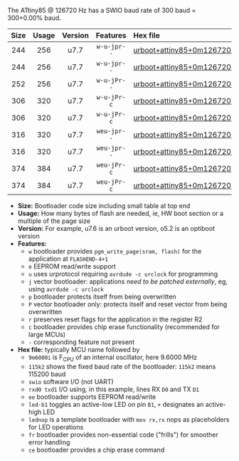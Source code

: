 The ATtiny85 @ 126720 Hz has a SWIO baud rate of 300 baud = 300+0.00% baud.

|Size|Usage|Version|Features|Hex file|
|:-:|:-:|:-:|:-:|:--|
|244|256|u7.7|`w-u-jpr--`|[urboot+attiny85+0m126720i++++0k3_swio_rxb4_txb3_led+b1.hex](https://raw.githubusercontent.com/stefanrueger/urboot.hex/main/mcus/attiny85/internal_oscillator/fint+0m126720_Hz/br++++0k3_bps/urboot+attiny85+0m126720i++++0k3_swio_rxb4_txb3_led+b1.hex)|
|244|256|u7.7|`w-u-jpr--`|[urboot+attiny85+0m126720i++++0k3_swio_rxb4_txb3_lednop.hex](https://raw.githubusercontent.com/stefanrueger/urboot.hex/main/mcus/attiny85/internal_oscillator/fint+0m126720_Hz/br++++0k3_bps/urboot+attiny85+0m126720i++++0k3_swio_rxb4_txb3_lednop.hex)|
|252|256|u7.7|`w-u-jPr--`|[urboot+attiny85+0m126720i++++0k3_swio_rxb4_txb3.hex](https://raw.githubusercontent.com/stefanrueger/urboot.hex/main/mcus/attiny85/internal_oscillator/fint+0m126720_Hz/br++++0k3_bps/urboot+attiny85+0m126720i++++0k3_swio_rxb4_txb3.hex)|
|306|320|u7.7|`w-u-jPr-c`|[urboot+attiny85+0m126720i++++0k3_swio_rxb4_txb3_led+b1_fr_ce.hex](https://raw.githubusercontent.com/stefanrueger/urboot.hex/main/mcus/attiny85/internal_oscillator/fint+0m126720_Hz/br++++0k3_bps/urboot+attiny85+0m126720i++++0k3_swio_rxb4_txb3_led+b1_fr_ce.hex)|
|306|320|u7.7|`w-u-jPr-c`|[urboot+attiny85+0m126720i++++0k3_swio_rxb4_txb3_lednop_fr_ce.hex](https://raw.githubusercontent.com/stefanrueger/urboot.hex/main/mcus/attiny85/internal_oscillator/fint+0m126720_Hz/br++++0k3_bps/urboot+attiny85+0m126720i++++0k3_swio_rxb4_txb3_lednop_fr_ce.hex)|
|316|320|u7.7|`weu-jpr--`|[urboot+attiny85+0m126720i++++0k3_swio_rxb4_txb3_ee_led+b1.hex](https://raw.githubusercontent.com/stefanrueger/urboot.hex/main/mcus/attiny85/internal_oscillator/fint+0m126720_Hz/br++++0k3_bps/urboot+attiny85+0m126720i++++0k3_swio_rxb4_txb3_ee_led+b1.hex)|
|316|320|u7.7|`weu-jpr--`|[urboot+attiny85+0m126720i++++0k3_swio_rxb4_txb3_ee_lednop.hex](https://raw.githubusercontent.com/stefanrueger/urboot.hex/main/mcus/attiny85/internal_oscillator/fint+0m126720_Hz/br++++0k3_bps/urboot+attiny85+0m126720i++++0k3_swio_rxb4_txb3_ee_lednop.hex)|
|374|384|u7.7|`weu-jPr-c`|[urboot+attiny85+0m126720i++++0k3_swio_rxb4_txb3_ee_led+b1_fr_ce.hex](https://raw.githubusercontent.com/stefanrueger/urboot.hex/main/mcus/attiny85/internal_oscillator/fint+0m126720_Hz/br++++0k3_bps/urboot+attiny85+0m126720i++++0k3_swio_rxb4_txb3_ee_led+b1_fr_ce.hex)|
|374|384|u7.7|`weu-jPr-c`|[urboot+attiny85+0m126720i++++0k3_swio_rxb4_txb3_ee_lednop_fr_ce.hex](https://raw.githubusercontent.com/stefanrueger/urboot.hex/main/mcus/attiny85/internal_oscillator/fint+0m126720_Hz/br++++0k3_bps/urboot+attiny85+0m126720i++++0k3_swio_rxb4_txb3_ee_lednop_fr_ce.hex)|

- **Size:** Bootloader code size including small table at top end
- **Usage:** How many bytes of flash are needed, ie, HW boot section or a multiple of the page size
- **Version:** For example, u7.6 is an urboot version, o5.2 is an optiboot version
- **Features:**
  + `w` bootloader provides `pgm_write_page(sram, flash)` for the application at `FLASHEND-4+1`
  + `e` EEPROM read/write support
  + `u` uses urprotocol requiring `avrdude -c urclock` for programming
  + `j` vector bootloader: applications *need to be patched externally*, eg, using `avrdude -c urclock`
  + `p` bootloader protects itself from being overwritten
  + `P` vector bootloader only: protects itself and reset vector from being overwritten
  + `r` preserves reset flags for the application in the register R2
  + `c` bootloader provides chip erase functionality (recommended for large MCUs)
  + `-` corresponding feature not present
- **Hex file:** typically MCU name followed by
  + `9m6000i` is F<sub>CPU</sub> of an internal oscillator, here 9.6000 MHz
  + `115k2` shows the fixed baud rate of the bootloader: `115k2` means 115200 baud
  + `swio` software I/O (not UART)
  + `rxd0 txd1` I/O using, in this example, lines RX `D0` and TX `D1`
  + `ee` bootloader supports EEPROM read/write
  + `led-b1` toggles an active-low LED on pin `B1`, `+` designates an active-high LED
  + `lednop` is a template bootloader with `mov rx,rx` nops as placeholders for LED operations
  + `fr` bootloader provides non-essential code ("frills") for smoother error handling
  + `ce` bootloader provides a chip erase command
